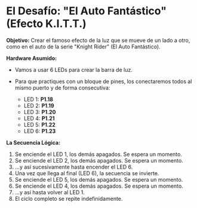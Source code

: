 # El Desafío: "El Auto Fantástico" (Efecto K.I.T.T.)

**Objetivo:** Crear el famoso efecto de la luz que se mueve de un lado a otro, como en el auto de la serie "Knight Rider" (El Auto Fantástico).

**Hardware Asumido:**

- Vamos a usar 6 LEDs para crear la barra de luz.

- Para que practiques con un bloque de pines, los conectaremos todos al mismo puerto y de forma consecutiva:

    - LED 1: **P1.18**
    - LED 2: **P1.19**
    - LED 3: **P1.20**
    - LED 4: **P1.21**
    - LED 5: **P1.22**
    - LED 6: **P1.23**

**La Secuencia Lógica:**

1. Se enciende el LED 1, los demás apagados. Se espera un momento.
2. Se enciende el LED 2, los demás apagados. Se espera un momento.
3. ...y así sucesivamente hasta encender el LED 6.
4. Una vez que llega al final (LED 6), la secuencia se invierte.
5. Se enciende el LED 5, los demás apagados. Se espera un momento.
6. Se enciende el LED 4, los demás apagados. Se espera un momento.
7. ...y así hasta volver al LED 1.
8. El ciclo completo se repite indefinidamente.